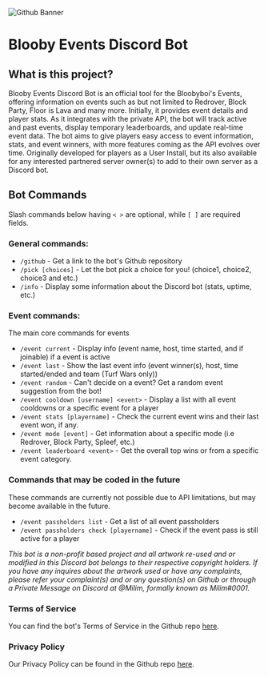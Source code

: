 ![Github Banner](https://github.com/user-attachments/assets/e3c64be0-5d91-4846-b295-1e1ff61ce9f7)



# Blooby Events Discord Bot

## What is this project?
Blooby Events Discord Bot is an official tool for the Bloobyboi's Events, offering information on events such as but not limited to Redrover, Block Party, Floor is Lava and many more. Initially, it provides event details and player stats. As it integrates with the private API, the bot will track active and past events, display temporary leaderboards, and update real-time event data. The bot aims to give players easy access to event information, stats, and event winners, with more features coming as the API evolves over time. Originally developed for players as a User Install, but its also available for any interested partnered server owner(s) to add to their own server as a Discord bot.

## Bot Commands
Slash commands below having `< >` are optional, while `[ ]` are required fields.
### General commands:
- `/github` - Get a link to the bot's Github repository
- `/pick [choices]` - Let the bot pick a choice for you! (choice1, choice2, choice3 and etc.)
- `/info` - Display some information about the Discord bot (stats, uptime, etc.)
### Event commands:
The main core commands for events
- `/event current` - Display info (event name, host, time started, and if joinable) if a event is active
- `/event last` - Show the last event info (event winner(s), host, time started/ended and team (Turf Wars only))
- `/event random` - Can't decide on a event? Get a random event suggestion from the bot!
- `/event cooldown [username] <event>` - Display a list with all event cooldowns or a specific event for a player
- `/event stats [playername]` - Check the current event wins and their last event won, if any.
- `/event mode [event]` - Get information about a specific mode (i.e Redrover, Block Party, Spleef, etc.)
- `/event leaderboard <event>` - Get the overall top wins or from a specific event category.

### Commands that may be coded in the future
These commands are currently not possible due to API limitations, but may become available in the future.
- `/event passholders list` - Get a list of all event passholders
- `/event passholders check [playername]` - Check if the event pass is still active for a player

*This bot is a non-profit based project and all artwork re-used and or modified in this Discord bot belongs to their respective copyright holders. If you have any inquires about the artwork used or have any complaints, please refer your complaint(s) and or any question(s) on Github or through a Private Message on Discord at @Milim, formally known as Milim#0001.*

### Terms of Service
You can find the bot's Terms of Service in the Github repo [here](https://github.com/Electrocute4u/Blue-Events-Discord-Bot/blob/main/Terms_of_Service.md).

### Privacy Policy
Our Privacy Policy can be found in the Github repo [here](https://github.com/Electrocute4u/Blue-Events-Discord-Bot/blob/main/Privacy_Policy.md).
